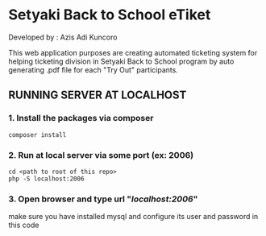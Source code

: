 # Setyaki Back to School eTiket


Developed by : Azis Adi Kuncoro


This web application purposes are creating automated ticketing system for helping ticketing division in Setyaki Back to School program by auto generating .pdf file for each "Try Out" participants.


## RUNNING SERVER AT LOCALHOST
### 1. Install the packages via composer
```
composer install
```
### 2. Run at local server via some port (ex: 2006)
```
cd <path to root of this repo>
php -S localhost:2006
```
### 3. Open browser and type url "*localhost:2006*"
make sure you have installed mysql and configure its user and password in this code


